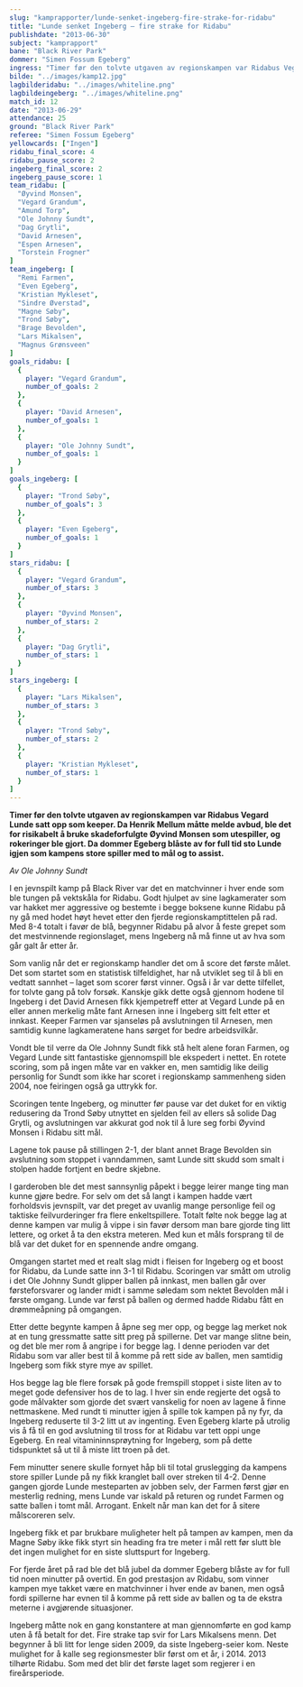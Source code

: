 ```yaml
---
slug: "kamprapporter/lunde-senket-ingeberg-fire-strake-for-ridabu"
title: "Lunde senket Ingeberg – fire strake for Ridabu"
publishdate: "2013-06-30"
subject: "kamprapport"
bane: "Black River Park"
dommer: "Simen Fossum Egeberg"
ingress: "Timer før den tolvte utgaven av regionskampen var Ridabus Vegard Lunde satt opp som keeper. Da Henrik Mellum måtte melde avbud, ble det for risikabelt å bruke skadeforfulgte Øyvind Monsen som utespiller, og rokeringer ble gjort. Da dommer Egeberg blåste av for full tid sto Lunde igjen som kampens store spiller med to mål og to assist."
bilde: "../images/kamp12.jpg"
lagbilderidabu: "../images/whiteline.png"
lagbildeingeberg: "../images/whiteline.png"
match_id: 12
date: "2013-06-29"
attendance: 25
ground: "Black River Park"
referee: "Simen Fossum Egeberg"
yellowcards: ["Ingen"]
ridabu_final_score: 4
ridabu_pause_score: 2
ingeberg_final_score: 2
ingeberg_pause_score: 1
team_ridabu: [
  "Øyvind Monsen",
  "Vegard Grandum",
  "Amund Torp",
  "Ole Johnny Sundt",
  "Dag Grytli",
  "David Arnesen",
  "Espen Arnesen",
  "Torstein Frogner" 
]
team_ingeberg: [
  "Remi Farmen",
  "Even Egeberg",
  "Kristian Mykleset",
  "Sindre Øverstad",
  "Magne Søby",
  "Trond Søby",
  "Brage Bevolden",
  "Lars Mikalsen",
  "Magnus Grønsveen"
]
goals_ridabu: [
  {
    player: "Vegard Grandum",
    number_of_goals: 2
  },
  {
    player: "David Arnesen",
    number_of_goals: 1
  },
  {
    player: "Ole Johnny Sundt",
    number_of_goals: 1
  }
]
goals_ingeberg: [
  {
    player: "Trond Søby",
    number_of_goals": 3
  },
  {
    player: "Even Egeberg",
    number_of_goals: 1
  }
]
stars_ridabu: [
  {
    player: "Vegard Grandum",
    number_of_stars: 3
  },
  {
    player: "Øyvind Monsen",
    number_of_stars: 2
  },
  {
    player: "Dag Grytli",
    number_of_stars: 1
  }
]
stars_ingeberg: [
  {
    player: "Lars Mikalsen",
    number_of_stars: 3
  },
  {
    player: "Trond Søby",
    number_of_stars: 2
  },
  {
    player: "Kristian Mykleset",
    number_of_stars: 1
  }
]
---
```


**Timer før den tolvte utgaven av regionskampen var Ridabus Vegard Lunde satt opp som keeper. Da Henrik Mellum måtte melde avbud, ble det for risikabelt å bruke skadeforfulgte Øyvind Monsen som utespiller, og rokeringer ble gjort. Da dommer Egeberg blåste av for full tid sto Lunde igjen som kampens store spiller med to mål og to assist.**

*Av Ole Johnny Sundt*

I en jevnspilt kamp på Black River var det en matchvinner i hver ende som ble tungen på vektskåla for Ridabu. Godt hjulpet av sine lagkamerater som var hakket mer aggressive og bestemte i begge boksene kunne Ridabu på ny gå med hodet høyt hevet etter den fjerde regionskamptittelen på rad. Med 8-4 totalt i favør de blå, begynner Ridabu på alvor å feste grepet som det mestvinnende regionslaget, mens Ingeberg nå må finne ut av hva som går galt år etter år.

Som vanlig når det er regionskamp handler det om å score det første målet. Det som startet som en statistisk tilfeldighet, har nå utviklet seg til å bli en vedtatt sannhet – laget som scorer først vinner. Også i år var dette tilfellet, for tolvte gang på tolv forsøk. Kanskje gikk dette også gjennom hodene til Ingeberg i det David Arnesen fikk kjempetreff etter at Vegard Lunde på en eller annen merkelig måte fant Arnesen inne i Ingeberg sitt felt etter et innkast. Keeper Farmen var sjanseløs på avslutningen til Arnesen, men samtidig kunne lagkameratene hans sørget for bedre arbeidsvilkår.

Vondt ble til verre da Ole Johnny Sundt fikk stå helt alene foran Farmen, og Vegard Lunde sitt fantastiske gjennomspill ble ekspedert i nettet. En rotete scoring, som på ingen måte var en vakker en, men samtidig like deilig personlig for Sundt som ikke har scoret i regionskamp sammenheng siden 2004, noe feiringen også ga uttrykk for.

Scoringen tente Ingeberg, og minutter før pause var det duket for en viktig redusering da Trond Søby utnyttet en sjelden feil av ellers så solide Dag Grytli, og avslutningen var akkurat god nok til å lure seg forbi Øyvind Monsen i Ridabu sitt mål.

Lagene tok pause på stillingen 2-1, der blant annet Brage Bevolden sin avslutning som stoppet i vanndammen, samt Lunde sitt skudd som smalt i stolpen hadde fortjent en bedre skjebne.

I garderoben ble det mest sannsynlig påpekt i begge leirer mange ting man kunne gjøre bedre. For selv om det så langt i kampen hadde vært forholdsvis jevnspilt, var det preget av uvanlig mange personlige feil og taktiske feilvurderinger fra flere enkeltspillere. Totalt følte nok begge lag at denne kampen var mulig å vippe i sin favør dersom man bare gjorde ting litt lettere, og orket å ta den ekstra meteren. Med kun et måls forsprang til de blå var det duket for en spennende andre omgang.

Omgangen startet med et realt slag midt i fleisen for Ingeberg og et boost for Ridabu, da Lunde satte inn 3-1 til Ridabu. Scoringen var smått om utrolig i det Ole Johnny Sundt glipper ballen på innkast, men ballen går over førsteforsvarer og lander midt i samme søledam som nektet Bevolden mål i første omgang. Lunde var først på ballen og dermed hadde Ridabu fått en drømmeåpning på omgangen.

Etter dette begynte kampen å åpne seg mer opp, og begge lag merket nok at en tung gressmatte satte sitt preg på spillerne. Det var mange slitne bein, og det ble mer rom å angripe i for begge lag. I denne perioden var det Ridabu som var aller best til å komme på rett side av ballen, men samtidig Ingeberg som fikk styre mye av spillet.

Hos begge lag ble flere forsøk på gode fremspill stoppet i siste liten av to meget gode defensiver hos de to lag. I hver sin ende regjerte det også to gode målvakter som gjorde det svært vanskelig for noen av lagene å finne nettmaskene. Med rundt ti minutter igjen å spille tok kampen på ny fyr, da Ingeberg reduserte til 3-2 litt ut av ingenting. Even Egeberg klarte på utrolig vis å få til en god avslutning til tross for at Ridabu var tett oppi unge Egeberg. En real vitamininnsprøytning for Ingeberg, som på dette tidspunktet så ut til å miste litt troen på det.

Fem minutter senere skulle fornyet håp bli til total gruslegging da kampens store spiller Lunde på ny fikk kranglet ball over streken til 4-2. Denne gangen gjorde Lunde mesteparten av jobben selv, der Farmen først gjør en mesterlig redning, mens Lunde var iskald på returen og rundet Farmen og satte ballen i tomt mål. Arrogant. Enkelt når man kan det for å sitere målscoreren selv.

Ingeberg fikk et par brukbare muligheter helt på tampen av kampen, men da Magne Søby ikke fikk styrt sin heading fra tre meter i mål rett før slutt ble det ingen mulighet for en siste sluttspurt for Ingeberg.

For fjerde året på rad ble det blå jubel da dommer Egeberg blåste av for full tid noen minutter på overtid. En god prestasjon av Ridabu, som vinner kampen mye takket være en matchvinner i hver ende av banen, men også fordi spillerne har evnen til å komme på rett side av ballen og ta de ekstra meterne i avgjørende situasjoner.

Ingeberg måtte nok en gang konstantere at man gjennomførte en god kamp uten å få betalt for det. Fire strake tap svir for Lars Mikalsens menn. Det begynner å bli litt for lenge siden 2009, da siste Ingeberg-seier kom. Neste mulighet for å kalle seg regionsmester blir først om et år, i 2014. 2013 tilhørte Ridabu. Som med det blir det første laget som regjerer i en fireårsperiode.